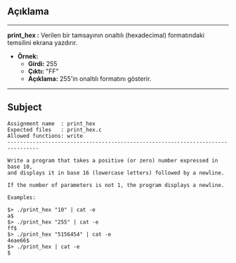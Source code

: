 ## Açıklama

---

**print_hex :** Verilen bir tamsayının onaltılı (hexadecimal) formatındaki temsilini ekrana yazdırır.

- **Örnek:** 
  - **Girdi:** 255
  - **Çıktı:** "FF"
  - **Açıklama:** 255'in onaltılı formatını gösterir.

---

## Subject

```
Assignment name  : print_hex
Expected files   : print_hex.c
Allowed functions: write
--------------------------------------------------------------------------------

Write a program that takes a positive (or zero) number expressed in base 10,
and displays it in base 16 (lowercase letters) followed by a newline.

If the number of parameters is not 1, the program displays a newline.

Examples:

$> ./print_hex "10" | cat -e
a$
$> ./print_hex "255" | cat -e
ff$
$> ./print_hex "5156454" | cat -e
4eae66$
$> ./print_hex | cat -e
$
```
